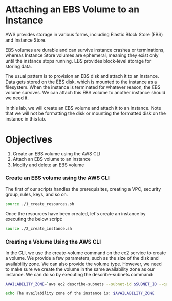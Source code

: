 # Attaching an EBS Volume to an Instance

AWS provides storage in various forms, including Elastic Block Store (EBS) and Instance Store.

EBS volumes are durable and can survive instance crashes or terminations, whereas Instance Store volumes are ephemeral, meaning they exist only until the instance stops running. EBS provides block-level storage for storing data.

The usual pattern is to provision an EBS disk and attach it to an instance. Data gets stored on the EBS disk, which is mounted to the instance as a filesystem. When the instance is terminated for whatever reason, the EBS volume survives. We can attach this EBS volume to another instance should we need it.

In this lab, we will create an EBS volume and attach it to an instance. Note that we will not be formatting the disk or mounting the formatted disk on the instance in this lab.

# Objectives

1. Create an EBS volume using the AWS CLI
2. Attach an EBS volume to an instance
3. Modify and delete an EBS volume

### Create an EBS volume using the AWS CLI
The first of our scripts handles the prerequisites, creating a VPC, security group, rules, keys, and so on.
```bash
source ./1_create_resources.sh
```
Once the resources have been created, let's create an instance by executing the below script:
```bash
source ./2_create_instance.sh 
```
### Creating a Volume Using the AWS CLI

In the CLI, we use the create-volume command on the ec2 service to create a volume. We provide a few parameters, such as the size of the disk and availability zone. We can also provide the volume type.
However, we need to make sure we create the volume in the same availability zone as our instance. We can do so by executing the describe-subnets command:
```bash
AVAILABILITY_ZONE=`aws ec2 describe-subnets --subnet-id $SUBNET_ID --query 'Subnets[].AvailabilityZone' --output text`

echo The availability zone of the instance is: $AVAILABILITY_ZONE
```
